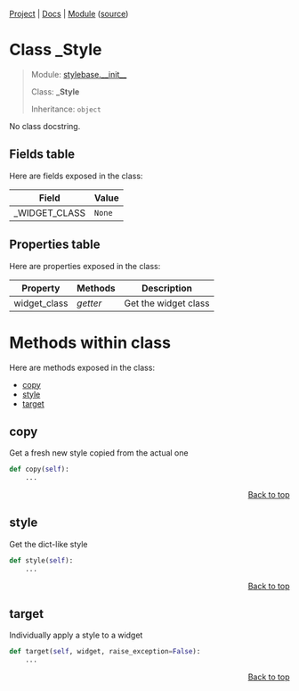 [Project](/README.md) | [Docs](/docs/README.md) | [Module](/docs/modules/stylebase/__init__/README.md) ([source](/stylebase/__init__.py))

# Class _Style
> Module: [stylebase.\_\_init\_\_](/docs/modules/stylebase/__init__/README.md)
>
> Class: **_Style**
>
> Inheritance: `object`

No class docstring.

## Fields table
Here are fields exposed in the class:

| Field | Value |
| --- | --- |
| \_WIDGET\_CLASS | `None` |

## Properties table
Here are properties exposed in the class:

| Property | Methods | Description |
| --- | --- | --- |
| widget\_class | _getter_ | Get the widget class |

# Methods within class
Here are methods exposed in the class:
- [copy](#copy)
- [style](#style)
- [target](#target)

## copy
Get a fresh new style copied from the actual one

```python
def copy(self):
    ...
```

<p align="right"><a href="#class-_style">Back to top</a></p>

## style
Get the dict-like style

```python
def style(self):
    ...
```

<p align="right"><a href="#class-_style">Back to top</a></p>

## target
Individually apply a style to a widget

```python
def target(self, widget, raise_exception=False):
    ...
```

<p align="right"><a href="#class-_style">Back to top</a></p>
